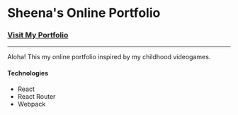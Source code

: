 # Sheena's Online Portfolio

### [Visit My Portfolio](http://sgalutira.com/)
---
Aloha! This my online portfolio inspired by my childhood videogames.

#### Technologies
* React
* React Router
* Webpack